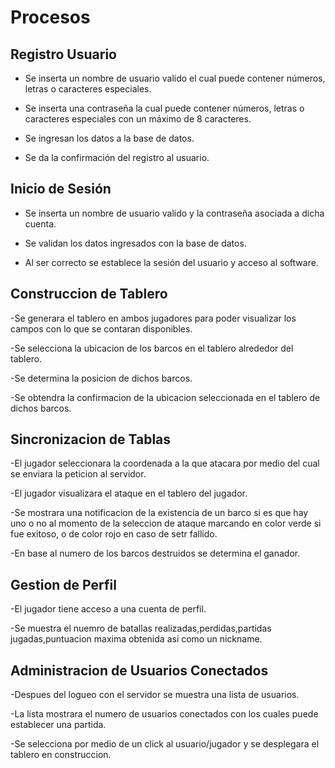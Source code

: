 # Procesos



## Registro Usuario

- Se inserta un nombre de usuario valido el cual puede contener números, letras o caracteres especiales.

- Se inserta una contraseña la cual puede contener números, letras o caracteres especiales con un máximo de 8 caracteres.

- Se ingresan los datos a la base de datos.

- Se da la confirmación del registro al usuario.

## Inicio de Sesión

- Se inserta un nombre de usuario valido y la contraseña asociada a dicha cuenta.

- Se validan los datos ingresados con la base de datos.

- Al ser correcto se establece la sesión del usuario y acceso al software.

## Construccion de Tablero

-Se generara el tablero en ambos jugadores para poder visualizar los campos con lo que se contaran disponibles.

-Se selecciona la ubicacion de los barcos en el tablero alrededor del tablero.

-Se determina la posicion de dichos barcos.

-Se obtendra la confirmacion de la ubicacion seleccionada en el tablero de dichos barcos.

## Sincronizacion de Tablas

-El jugador seleccionara la coordenada a la que atacara por medio del cual se enviara la peticion al servidor.

-El jugador visualizara el ataque en el tablero del jugador.

-Se mostrara una notificacion de la existencia de un barco si es que hay uno o no al momento de la seleccion de ataque marcando en color verde si fue exitoso, o de color rojo en caso de setr fallido.

-En base al numero de los barcos destruidos se determina el ganador.

## Gestion de Perfil

-El jugador tiene acceso a una cuenta de perfil.

-Se muestra el nuemro de batallas realizadas,perdidas,partidas jugadas,puntuacion maxima obtenida asi como un nickname.

## Administracion de Usuarios Conectados

-Despues del logueo con el servidor se muestra una lista de usuarios.

-La lista mostrara el numero de usuarios conectados con los cuales puede establecer una partida.

-Se selecciona por medio de un click al usuario/jugador y se desplegara el tablero en construccion.
